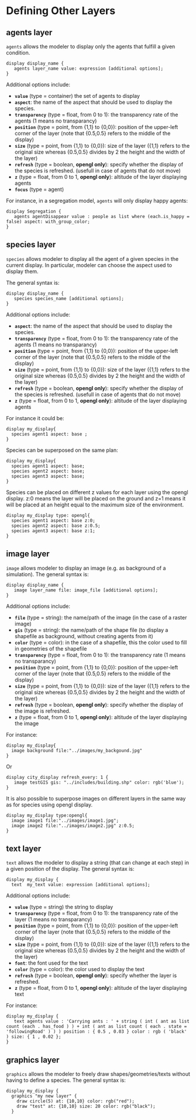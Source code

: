 
# Defining Other Layers


## agents layer

`agents` allows the modeler to display only the agents that fulfill a given condition.
```
display display_name {
   agents layer_name value: expression [additional options];
}
```
Additional options include:
  * **`value`** (type = container) the set of agents to display
  * **`aspect`**: the name of the aspect that should be used to display the species.
  * **`transparency`** (type = float, from 0 to 1): the transparency rate of the agents (1 means no transparancy)
  * **`position`** (type = point, from {1,1} to {0,0}): position of the upper-left corner of the layer (note that {0.5,0.5} refers to the middle of the display)
  * **`size`** (type = point, from {1,1} to {0,0}): size of the layer ({1,1} refers to the original size whereas {0.5,0.5} divides by 2 the height and the width of the layer)
  * **`refresh`** (type = boolean, **opengl only**): specify whether the display of the species is refreshed. (usefull in case of agents that do not move)
  * **`z`** (type = float, from 0 to 1, **opengl only**): altitude of the layer displaying agents
  * **`focus`** (type = agent)

For instance, in a segregation model, `agents` will only display happy agents:
```
display Segregation {
   agents agentDisappear value : people as list where (each.is_happy = false) aspect: with_group_color;
}
```





## species layer

`species` allows modeler to display all the agent of a given species in the current display. In particular, modeler can choose the aspect used to display them.

The general syntax is:
```
display display_name {
   species species_name [additional options];
}
```
Additional options include:
  * **`aspect`**: the name of the aspect that should be used to display the species.
  * **`transparency`** (type = float, from 0 to 1): the transparency rate of the agents (1 means no transparancy)
  * **`position`** (type = point, from {1,1} to {0,0}): position of the upper-left corner of the layer (note that {0.5,0.5} refers to the middle of the display)
  * **`size`** (type = point, from {1,1} to {0,0}): size of the layer ({1,1} refers to the original size whereas {0.5,0.5} divides by 2 the height and the width of the layer)
  * **`refresh`** (type = boolean, **opengl only**): specify whether the display of the species is refreshed. (usefull in case of agents that do not move)
  * **`z`** (type = float, from 0 to 1, **opengl only**): altitude of the layer displaying agents

For instance it could be:
```
display my_display{
  species agent1 aspect: base ;
}
```

Species can be superposed on the same plan:
```
display my_display{
  species agent1 aspect: base;
  species agent2 aspect: base;
  species agent3 aspect: base;
}
```

Species can be placed on different z values for each layer using the opengl display. z:0 means the layer will be placed on the ground and z=1 means it will be placed at an height equal to the maximum size of the environment.
```
display my_display type: opengl{
  species agent1 aspect: base z:0;
  species agent2 aspect: base z:0.5;
  species agent3 aspect: base z:1;
}
```





## image layer
`image` allows modeler to display an image (e.g. as background of a simulation).
The general syntax is:
```
display display_name {
   image layer_name file: image_file [additional options];
}
```
Additional options include:
  * **`file`** (type = string): the name/path of the image (in the case of a raster image)
  * **`gis`** (type = string): the name/path of the shape file (to display a shapefile as background, without creating agents from it)
  * **`color`** (type = color): in the case of a shapefile, this the color used to fill in geometries of the shapefile
  * **`transparency`** (type = float, from 0 to 1): the transparency rate (1 means no transparancy)
  * **`position`** (type = point, from {1,1} to {0,0}): position of the upper-left corner of the layer (note that {0.5,0.5} refers to the middle of the display)
  * **`size`** (type = point, from {1,1} to {0,0}): size of the layer ({1,1} refers to the original size whereas {0.5,0.5} divides by 2 the height and the width of the layer)
  * **`refresh`** (type = boolean, **opengl only**): specify whether the display of the image is refreshed.
  * **`z`** (type = float, from 0 to 1, **opengl only**): altitude of the layer displaying the image

For instance:
```
display my_display{
  image background file:"../images/my_backgound.jpg"
}
```
Or
```
display city_display refresh_every: 1 {
   image testGIS gis: "../includes/building.shp" color: rgb('blue');
}
```

It is also possible to superpose images on different layers in the same way as for species using opengl display.
```
display my_display type:opengl{
  image image1 file:"../images/image1.jpg";
  image image2 file:"../images/image2.jpg" z:0.5;
}
```






## text layer
`text` allows the modeler to display a string (that can change at each step) in a given position of the display.
The general syntax is:
```
display my_display {
  text  my_text value: expression [additional options];
```

Additional options include:
  * **`value`** (type = string) the string to display
  * **`transparency`** (type = float, from 0 to 1): the transparency rate of the layer (1 means no transparancy)
  * **`position`** (type = point, from {1,1} to {0,0}): position of the upper-left corner of the layer (note that {0.5,0.5} refers to the middle of the display)
  * **`size`** (type = point, from {1,1} to {0,0}): size of the layer ({1,1} refers to the original size whereas {0.5,0.5} divides by 2 the height and the width of the layer)
  * **`font`**: the font used for the text
  * **`color`** (type = color): the color used to display the text
  * **`refresh`** (type = boolean, **opengl only**): specify whether the layer is refreshed.
  * **`z`** (type = float, from 0 to 1, **opengl only**): altitude of the layer displaying text

For instance:
```
display my_display {
   text agents value : 'Carrying ants : ' + string ( int ( ant as list count (each . has_food ) ) + int ( ant as list count ( each . state =    'followingRoad' ) ) ) position : { 0.5 , 0.03 } color : rgb ( 'black' ) size: { 1 , 0.02 };  
}
```




## graphics layer
`graphics` allows the modeler to freely draw shapes/geometries/texts without having to define a species.
The general syntax is:
```
display my_display {
  graphics "my new layer" {
    draw circle(5) at: {10,10} color: rgb("red");
    draw "test" at: {10,10} size: 20 color: rgb("black");
  }
```